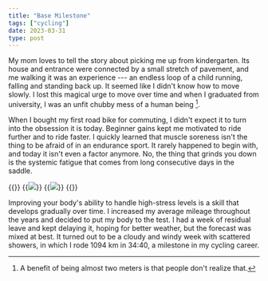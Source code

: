 ```yaml
---
title: "Base Milestone"
tags: ["cycling"]
date: 2023-03-31
type: post
---
```

My mom loves to tell the story about picking me up from kindergarten. Its house and entrance were connected by a small stretch of pavement, and me walking it was an experience --- an endless loop of a child running, falling and standing back up. It seemed like I didn't know how to move slowly. I lost this magical urge to move over time and when I graduated from university, I was an unfit chubby mess of a human being [^1].

[^1]: A benefit of being almost two meters is that people don't realize that.

When I bought my first road bike for commuting, I didn't expect it to turn into the obsession it is today. Beginner gains kept me motivated to ride further and to ride faster. I quickly learned that muscle soreness isn't the thing to be afraid of in an endurance sport. It rarely happened to begin with, and today it isn't even a factor anymore. No, the thing that grinds you down is the systemic fatigue that comes from long consecutive days in the saddle.

{{<wrap>}}
  {{<image src="img/meerane.jpg" caption="The steep wall of Meerane">}}
  {{<image src="img/nebra.jpg" caption="Near the location of Nebra's sky disc">}}
{{</wrap>}}

Improving your body's ability to handle high-stress levels is a skill that develops gradually over time. I increased my average mileage throughout the years and decided to put my body to the test. I had a week of residual leave and kept delaying it, hoping for better weather, but the forecast was mixed at best. It turned out to be a cloudy and windy week with scattered showers, in which I rode 1094 km in 34:40, a milestone in my cycling career.
